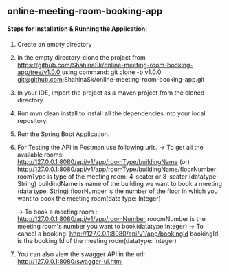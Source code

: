 ## online-meeting-room-booking-app

#### **Steps for installation & Running the Application:**
1. Create an empty directory
2. In the empty directory-clone the project from https://github.com/ShahinaSk/online-meeting-room-booking-app/tree/v1.0.0
    using command: git clone -b v1.0.0 git@github.com:ShahinaSk/online-meeting-room-booking-app.git
3. In your IDE, import the project as a maven project from the cloned directory.
4. Run mvn clean install to install all the dependencies into your local repository.
5. Run the Spring Boot Application.
6. For Testing the API in Postman use following urls.
    -> To get all the available rooms: 
            http://127.0.0.1:8080/api/v1/app/roomType/buildingName
                                     (or)
            http://127.0.0.1:8080/api/v1/app/roomType/buildingName/floorNumber
        roomType is type of the meeting room: 4-seater or 8-seater (datatype: String)
        buildindName is name of the building we want to book a meeting (data type: String)
        floorNumber is the number of the floor in which you want to book the meeting room(data type: Integer)
                
    -> To book a meeting room : http://127.0.0.1:8080/api/v1/app/roomNumber
            rooomNumber is the meeting room's number you want to book(datatype:Integer)
    -> To cancel a booking: http://127.0.0.1:8080/api/v1/app/bookingId
            bookingId is the booking Id of the meeting room(datatype: Integer)
7. You can also view the swagger API in the url: http://127.0.0.1:8080/swagger-ui.html
         
            